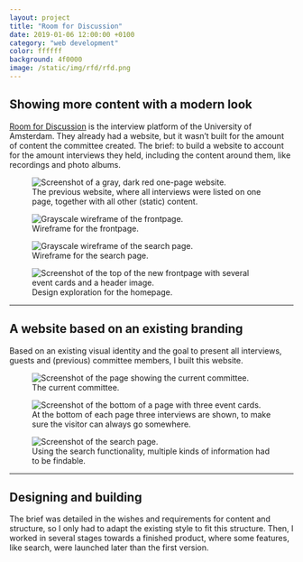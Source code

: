 ```yaml
---
layout: project
title: "Room for Discussion"
date: 2019-01-06 12:00:00 +0100
category: "web development"
color: ffffff
background: 4f0000
image: /static/img/rfd/rfd.png
---
```


## Showing more content with a modern look

[Room for Discussion](https://roomfordiscussion.com/) is the interview platform of the University of Amsterdam. They already had a website, but it wasn’t built for the amount of content the committee created. The brief: to build a website to account for the amount interviews they held, including the content around them, like recordings and photo albums.

<div class="project__picture-group">

  <figure class="project__picture">
    <img class="project__image" alt="Screenshot of a gray, dark red one-page website."
      srcset="/static/img/rfd/old.png 1x,
        /static/img/rfd/old.png 2x"
      src="/static/img/rfd/old.png">
    <figcaption class="project__caption">
      The previous website, where all interviews were listed on one page, together with all other (static) content.
    </figcaption>
  </figure>

  <figure class="project__picture">
    <img class="project__image" alt="Grayscale wireframe of the frontpage."
      srcset="/static/img/rfd/wireframe-1.png 1x,
        /static/img/rfd/wireframe-1.png 2x"
      src="/static/img/rfd/wireframe-1.png">
    <figcaption class="project__caption">
      Wireframe for the frontpage.
    </figcaption>
  </figure>

  <figure class="project__picture">
    <img class="project__image" alt="Grayscale wireframe of the search page."
      srcset="/static/img/rfd/wireframe-1.png 1x,
        /static/img/rfd/wireframe-1.png 2x"
      src="/static/img/rfd/wireframe-1.png">
    <figcaption class="project__caption">
      Wireframe for the search page.
    </figcaption>
  </figure>

  <figure class="project__picture">
    <img class="project__image" alt="Screenshot of the top of the new frontpage with several event cards and a header image."
      srcset="/static/img/rfd/homepage-exploration.png 1x,
        /static/img/rfd/homepage-exploration.png 2x"
      src="/static/img/rfd/homepage-exploration.png">
    <figcaption class="project__caption">
      Design exploration for the homepage.
    </figcaption>
  </figure>

</div>











---

## A website based on an existing branding

Based on an existing visual identity and the goal to present all interviews, guests and (previous) committee members, I built this website.

<div class="project__picture-group">

  <figure class="project__picture">
    <img class="project__image" alt="Screenshot of the page showing the current committee."
      srcset="/static/img/rfd/members.png 1x,
        /static/img/rfd/members.png 2x"
      src="/static/img/rfd/members.png">
    <figcaption class="project__caption">
      The current committee.
    </figcaption>
  </figure>

  <figure class="project__picture">
    <img class="project__image" alt="Screenshot of the bottom of a page with three event cards."
      srcset="/static/img/rfd/recommended.png 1x,
        /static/img/rfd/recommended.png 2x"
      src="/static/img/rfd/recommended.png">
    <figcaption class="project__caption">
      At the bottom of each page three interviews are shown, to make sure the visitor can always go somewhere.
    </figcaption>
  </figure>

  <figure class="project__picture">
    <img class="project__image" alt="Screenshot of the search page."
      srcset="/static/img/rfd/search.png 1x,
        /static/img/rfd/search.png 2x"
      src="/static/img/rfd/search.png">
    <figcaption class="project__caption">
      Using the search functionality, multiple kinds of information had to be findable.
    </figcaption>
  </figure>

</div>


---

## Designing and building

The brief was detailed in the wishes and requirements for content and structure, so I only had to adapt the existing style to fit this structure. Then, I worked in several stages towards a finished product, where some features, like search, were launched later than the first version.
